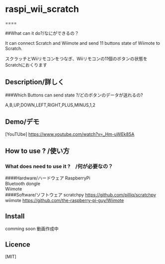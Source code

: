 # raspi_wii_scratch

====

##What can it do?/なにができるの？

It can connect Scratch and Wiimote and send 11 buttons state of Wiimote to Scratch.  
  
スクラッチとWiiリモコンをつなぎ、Wiiリモコンの11個のボタンの状態をScratchにおくります

## Description/詳しく
   
###Which Buttons can send state ?/どのボタンのデータが送れるの?
  
A,B,UP,DOWN,LEFT,RIGHT,PLUS,MINUS,1,2  

## Demo/デモ

[YouTUbe] https://www.youtube.com/watch?v=_Hm-uWEk85A

## How to use ? /使い方
### What does need to use it ?　/何が必要なの？
####Hardware/ハードウェア
RaspberryPi  
Bluetooth dongle  
Wiimote  
####Software/ソフトウェア
scratchpy https://github.com/pilliq/scratchpy  
wiimote https://github.com/the-raspberry-pi-guy/Wiimote  

## Install
comming soon
  動画作成中

## Licence
[MIT]
